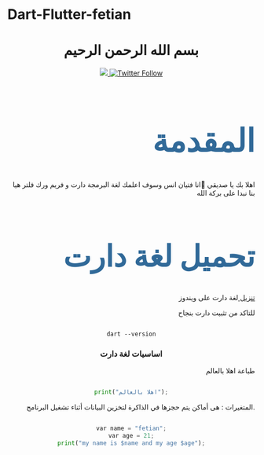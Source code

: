# Dart-Flutter-fetian
<div align="center">
  <h1> بسم الله الرحمن الرحيم</h1>
  <a  target="_blank" href="https://www.facebook.com/fetian.debug">
  <img src="https://img.shields.io/badge/style--5eba00.svg?label=facebook&logo=facebook&style=social">
  </a>
  <a target="_blank" href="https://twitter.com/fetian_debug">
  <img alt="Twitter Follow" src="https://img.shields.io/badge/style--5eba00.svg?label=twitter&logo=twitter&style=social">
  </a>

<h1 align="right" style="color:#306998;font-size:64px;">المقدمة</h1>

<p align="right">
اهلا بك يا صديقي 👋انا فتيان انس وسوف اعلمك لغة البرمجة دارت و فريم ورك فلتر هيا بنا نبدا على بركة الله
</p>
<h1 align="right" style="color:#306998;font-size:60px;">تحميل لغة دارت</h1>

<p align="right">
<a href="https://gekorm.com/dart-windows/" target="_blank" > تنزيل </a> لغة دارت على ويندوز 
</p>

<a href="https://gekorm.com/dart-windows/" target="_blank">
<imag alt="تحميل دارت" src="./images/install_dart.gif">
</a>

<p align="right">
للتاكد من تثبيت دارت بنجاح
</p>

```shell

dart --version

```

### اساسيات  لغة دارت
<p align="right">
طباعة اهلا بالعالم 
</p>

```py

print("اهلا بالعالم");

```
<p align="right">
المتغيرات : هى أماكن يتم حجزها في الذاكرة لتخزين البيانات أثناء تشغيل البرنامج. 
</p>

```py

var name = "fetian";
var age = 21;
print("my name is $name and my age $age");

```
